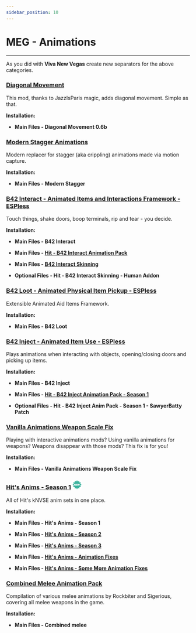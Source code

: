 ```yaml
---
sidebar_position: 10
---
```


# MEG - Animations

---

As you did with **Viva New Vegas** create new separators for the above categories.

### [Diagonal Movement](https://www.nexusmods.com/newvegas/mods/64333)

This mod, thanks to JazzIsParis magic, adds diagonal movement. Simple as that.

**Installation:**

- **Main Files - Diagonal Movement 0.6b**


### [Modern Stagger Animations](https://www.nexusmods.com/newvegas/mods/80456)

Modern replacer for stagger (aka crippling) animations made via motion capture.

**Installation:**

- **Main Files - Modern Stagger**


### [B42 Interact - Animated Items and Interactions Framework - ESPless](https://www.nexusmods.com/newvegas/mods/83119)

Touch things, shake doors, boop terminals, rip and tear - you decide.

**Installation:**

- **Main Files - B42 Interact**

- **Main Files - [Hit - B42 Interact Animation Pack](https://www.nexusmods.com/newvegas/mods/83096?tab=files)**

- **Main Files - [B42 Interact Skinning](https://www.nexusmods.com/newvegas/mods/83161?tab=files)**

- **Optional Files - Hit - B42 Interact Skinning - Human Addon**


### [B42 Loot - Animated Physical Item Pickup - ESPless](https://www.nexusmods.com/newvegas/mods/82369?tab=description)

Extensible Animated Aid Items Framework.

**Installation:**

- **Main Files - B42 Loot**


### [B42 Inject - Animated Item Use - ESPless](https://www.nexusmods.com/newvegas/mods/80437)

Plays animations when interacting with objects, opening/closing doors and picking up items.

**Installation:**

- **Main Files - B42 Inject**

- **Main Files - [Hit - B42 Inject Animation Pack - Season 1](https://www.nexusmods.com/newvegas/mods/80531?tab=files)**

- **Optional Files - Hit - B42 Inject Anim Pack - Season 1 - SawyerBatty Patch**


### [Vanilla Animations Weapon Scale Fix](https://www.nexusmods.com/newvegas/mods/83245?tab=description)

​Playing with interactive animations mods? Using vanilla animations for weapons? Weapons disappear with those mods? This fix is for you!

**Installation:**

- **Main Files - Vanilla Animations Weapon Scale Fix**


### [Hit's Anims - Season 1](https://www.nexusmods.com/newvegas/mods/73856) ![](../static/img/New.png)

All of Hit's kNVSE anim sets in one place.

**Installation:**

- **Main Files - Hit's Anims - Season 1**

- **Main Files - [Hit's Anims - Season 2](https://www.nexusmods.com/newvegas/mods/75208?tab=files)**

- **Main Files - [Hit's Anims - Season 3](https://www.nexusmods.com/newvegas/mods/76843?tab=files)**

- **Main Files - [Hit's Anims - Animation Fixes](https://www.nexusmods.com/newvegas/mods/76457?tab=files)**

- **Main Files - [Hit's Anims - Some More Animation Fixes](https://www.nexusmods.com/newvegas/mods/83557?tab=files)**


### [Combined Melee Animation Pack](https://www.nexusmods.com/newvegas/mods/80756)

Compilation of various melee animations by Rockbiter and Sigerious, covering all melee weapons in the game.

**Installation:**

- **Main Files - Combined melee**
